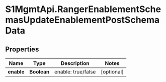 # S1MgmtApi.RangerEnablementSchemasUpdateEnablementPostSchemaData

## Properties
Name | Type | Description | Notes
------------ | ------------- | ------------- | -------------
**enable** | **Boolean** | enable: true/false | [optional] 


